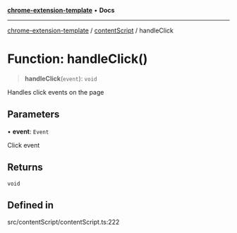[**chrome-extension-template**](../../README.md) • **Docs**

***

[chrome-extension-template](../../modules.md) / [contentScript](../README.md) / handleClick

# Function: handleClick()

> **handleClick**(`event`): `void`

Handles click events on the page

## Parameters

• **event**: `Event`

Click event

## Returns

`void`

## Defined in

src/contentScript/contentScript.ts:222
